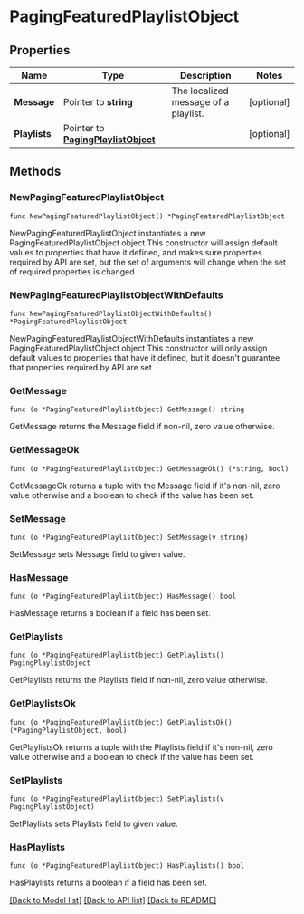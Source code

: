 # PagingFeaturedPlaylistObject

## Properties

Name | Type | Description | Notes
------------ | ------------- | ------------- | -------------
**Message** | Pointer to **string** | The localized message of a playlist.  | [optional] 
**Playlists** | Pointer to [**PagingPlaylistObject**](PagingPlaylistObject.md) |  | [optional] 

## Methods

### NewPagingFeaturedPlaylistObject

`func NewPagingFeaturedPlaylistObject() *PagingFeaturedPlaylistObject`

NewPagingFeaturedPlaylistObject instantiates a new PagingFeaturedPlaylistObject object
This constructor will assign default values to properties that have it defined,
and makes sure properties required by API are set, but the set of arguments
will change when the set of required properties is changed

### NewPagingFeaturedPlaylistObjectWithDefaults

`func NewPagingFeaturedPlaylistObjectWithDefaults() *PagingFeaturedPlaylistObject`

NewPagingFeaturedPlaylistObjectWithDefaults instantiates a new PagingFeaturedPlaylistObject object
This constructor will only assign default values to properties that have it defined,
but it doesn't guarantee that properties required by API are set

### GetMessage

`func (o *PagingFeaturedPlaylistObject) GetMessage() string`

GetMessage returns the Message field if non-nil, zero value otherwise.

### GetMessageOk

`func (o *PagingFeaturedPlaylistObject) GetMessageOk() (*string, bool)`

GetMessageOk returns a tuple with the Message field if it's non-nil, zero value otherwise
and a boolean to check if the value has been set.

### SetMessage

`func (o *PagingFeaturedPlaylistObject) SetMessage(v string)`

SetMessage sets Message field to given value.

### HasMessage

`func (o *PagingFeaturedPlaylistObject) HasMessage() bool`

HasMessage returns a boolean if a field has been set.

### GetPlaylists

`func (o *PagingFeaturedPlaylistObject) GetPlaylists() PagingPlaylistObject`

GetPlaylists returns the Playlists field if non-nil, zero value otherwise.

### GetPlaylistsOk

`func (o *PagingFeaturedPlaylistObject) GetPlaylistsOk() (*PagingPlaylistObject, bool)`

GetPlaylistsOk returns a tuple with the Playlists field if it's non-nil, zero value otherwise
and a boolean to check if the value has been set.

### SetPlaylists

`func (o *PagingFeaturedPlaylistObject) SetPlaylists(v PagingPlaylistObject)`

SetPlaylists sets Playlists field to given value.

### HasPlaylists

`func (o *PagingFeaturedPlaylistObject) HasPlaylists() bool`

HasPlaylists returns a boolean if a field has been set.


[[Back to Model list]](../README.md#documentation-for-models) [[Back to API list]](../README.md#documentation-for-api-endpoints) [[Back to README]](../README.md)


